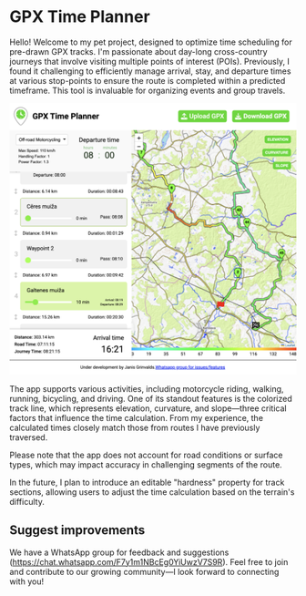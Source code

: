 # GPX Time Planner

Hello! Welcome to my pet project, designed to optimize time scheduling for pre-drawn GPX tracks. I'm passionate about day-long cross-country journeys that involve visiting multiple points of interest (POIs). Previously, I found it challenging to efficiently manage arrival, stay, and departure times at various stop-points to ensure the route is completed within a predicted timeframe. This tool is invaluable for organizing events and group travels.

![Screenshot of the app](/public/images/image.png)

The app supports various activities, including motorcycle riding, walking, running, bicycling, and driving. One of its standout features is the colorized track line, which represents elevation, curvature, and slope—three critical factors that influence the time calculation. From my experience, the calculated times closely match those from routes I have previously traversed.

Please note that the app does not account for road conditions or surface types, which may impact accuracy in challenging segments of the route.

In the future, I plan to introduce an editable "hardness" property for track sections, allowing users to adjust the time calculation based on the terrain's difficulty.

## Suggest improvements

We have a WhatsApp group for feedback and suggestions (https://chat.whatsapp.com/F7y1m1NBcEg0YiUwzV7S9R). Feel free to join and contribute to our growing community—I look forward to connecting with you!

